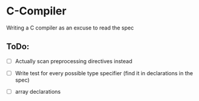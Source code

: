 # C-Compiler
Writing a C compiler as an excuse to read the spec

## ToDo:
- [ ] Actually scan preprocessing directives instead
- [ ] Write test for every possible type specifier (find it in declarations in the spec)
- [ ] array declarations

